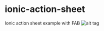 # ionic-action-sheet
Ionic action sheet example with FAB
![alt tag](https://imgflip.com/gif/1josbf)
